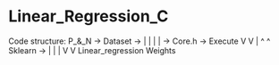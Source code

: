 # Linear_Regression_C
Code structure:
     P_&_N -> Dataset   -> |
         |     |           |    ->   Core.h   ->   Execute
         V     V           |          ^  ^
         Sklearn        -> |          |  |
                                      V  V
                                Linear_regression
                                     Weights
